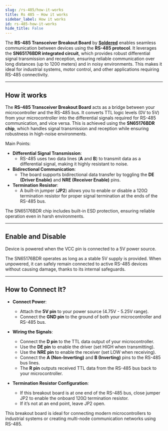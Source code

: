 ```yaml
---
slug: /rs-485/how-it-works 
title: Rs 485 – How it works
sidebar_label: How it works
id: rs-485-how-it-works 
hide_title: False
---  
```


The **RS-485 Transceiver Breakout Board** by [**Soldered**](https://soldered.com/product/rs-485-transciever-breakout/) enables seamless communication between devices using the **RS-485 protocol**. It leverages the **SN65176BDR integrated circuit**, which provides robust differential signal transmission and reception, ensuring reliable communication over long distances (up to 1200 meters) and in noisy environments. This makes it ideal for industrial systems, motor control, and other applications requiring RS-485 connectivity.

<CenteredImage src="/img/rs-485/onboard.png" alt="howitworks" caption="SN65176BDR RS-485 Transceiver with ESD Protection" width="500px" />

---

## How it works

The **RS-485 Transceiver Breakout Board** acts as a bridge between your microcontroller and the RS-485 bus. It converts TTL logic levels (0V to 5V) from your microcontroller into the differential signals required for RS-485 communication, and vice versa. This is achieved using the **SN65176BDR chip**, which handles signal transmission and reception while ensuring robustness in high-noise environments.

Main Points:

*   **Differential Signal Transmission**:
    *   RS-485 uses two data lines (**A** and **B**) to transmit data as a differential signal, making it highly resistant to noise.
*   **Bidirectional Communication**:
    *   The board supports bidirectional data transfer by toggling the **DE (Driver Enable)** and **NRE (Receiver Enable)** pins.
*   **Termination Resistor**:
    *   A built-in jumper (**JP2**) allows you to enable or disable a 120Ω termination resistor for proper signal termination at the ends of the RS-485 bus.
        

The SN65176BDR chip includes built-in ESD protection, ensuring reliable operation even in harsh environments.

---

## Enable and Disable

<InfoBox>Device is powered when the VCC pin is connected to a 5V power source.</InfoBox>

The SN65176BDR operates as long as a stable 5V supply is provided. When unpowered, it can safely remain connected to active RS-485 devices without causing damage, thanks to its internal safeguards.

---

## How to Connect It?


*   **Connect Power**:
    *   Attach the **5V pin** to your power source (4.75V - 5.25V range).  
    *   Connect the **GND pin** to the ground of both your microcontroller and RS-485 bus.
        
*   **Wiring the Signals**:
    *   Connect the **D pin** to the TTL data output of your microcontroller.   
    *   Use the **DE pin** to enable the driver (set HIGH when transmitting).   
    *   Use the **NRE pin** to enable the receiver (set LOW when receiving).   
    *   Connect the **A (Non-Inverting)** and **B (Inverting)** pins to the RS-485 bus lines.    
    *   The **R pin** outputs received TTL data from the RS-485 bus back to your microcontroller.

*   **Termination Resistor Configuration**:
    *   If this breakout board is at one end of the RS-485 bus, close jumper JP2 to enable the onboard 120Ω termination resistor.
    *   If it’s not at an end point, leave JP2 open.
        

This breakout board is ideal for connecting modern microcontrollers to industrial systems or creating multi-node communication networks using RS-485.
